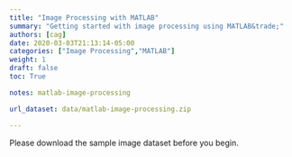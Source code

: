 ```yaml
---
title: "Image Processing with MATLAB"
summary: "Getting started with image processing using MATLAB&trade;"
authors: [cag]
date: 2020-03-03T21:13:14-05:00
categories: ["Image Processing","MATLAB"]
weight: 1
draft: false
toc: True

notes: matlab-image-processing

url_dataset: data/matlab-image-processing.zip

---
```


Please download the sample image dataset before you begin.




